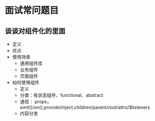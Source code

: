 # 面试常问题目

##  谈谈对组件化的里面

- 定义
- 优点
- 使用场景
  - 通用组件库
  - 业务组件
  - 页面组件
- 如何使用组件
  - 定义
  - 分类：有状态组件、functional、abstract
  - 通信： props，$emit()/$on(),provide/inject,$children/$parent/$root/$attrs/$listeners
  - 内容分发 <slot> <template> v-slot
  - 使用及优化：is，keep-aliva，异步组件, 缓存
- 组件的本质
  - 组件配置=>VueComponent实例=>render()=>Virtual DOM => DOM
  - 所以组件的本质是**产生虚拟DOM** 